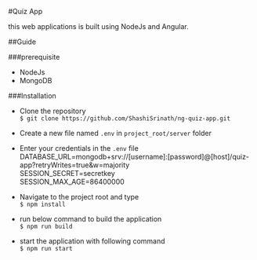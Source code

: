 #Quiz App

this web applications is built using NodeJs and Angular. 

##Guide

###prerequisite
 * NodeJs
 * MongoDB


###Installation

* Clone the repository  
    `$ git clone https://github.com/ShashiSrinath/ng-quiz-app.git`


 
* Create a new file named `.env` in `project_root/server` folder


* Enter your credentials in the `.env` file    
    DATABASE_URL=mongodb+srv://[username]:[password]@[host]/quiz-app?retryWrites=true&w=majority  
    SESSION_SECRET=secretkey  
    SESSION_MAX_AGE=86400000


* Navigate to the project root and type  
   `$ npm install`
* run below command to build the application  
  `$ npm run build`
* start the application with following command  
  `$ npm run start`